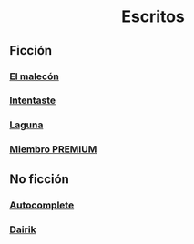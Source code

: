 # <center> Escritos </center>

## Ficción

### [El malecón](el_malecón.md)

### [Intentaste](intentaste.md)

### [Laguna](laguna.md)

### [Miembro PREMIUM](miembro-premium.md)

## No ficción

### [Autocomplete](autocomplete.md)

### [Dairik](dairik.md)
